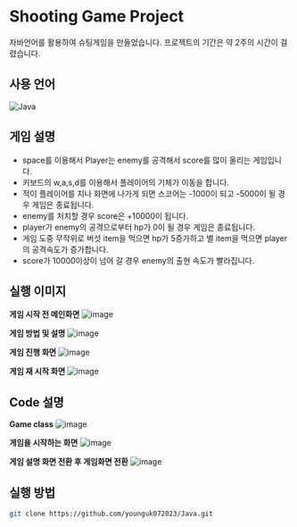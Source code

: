 # Shooting Game Project
자바언어를 활용하여 슈팅게임을 만들었습니다. 프로젝트의 기간은 약 2주의 시간이 걸렸습니다.


## 사용 언어
<p align="left">
  <img src="https://img.shields.io/badge/Java-%23ED8B00?style=flat&logo=Java&logoColor=white" alt="Java"/>
</p>

## 게임 설명
- space를 이용해서 Player는 enemy를 공격해서 score를 많이 올리는 게임입니다.
- 키보드의 w,a,s,d를 이용해서 플레이어의 기체가 이동을 합니다.
- 적이 플레이어를 지나 화면에 나가게 되면 스코어는 -1000이 되고 -5000이 될 경우 게임은 종료됩니다.
- enemy를 처치할 경우 score은 +10000이 됩니다.
- player가 enemy의 공격으로부터 hp가 0이 될 경우 게임은 종료됩니다.
- 게임 도중 무작위로 버섯 item을 먹으면 hp가 5증가하고 별 item을 먹으면 player의 공격속도가 증가합니다.
- score가 10000이상이 넘어 갈 경우 enemy의 출현 속도가 빨라집니다. 



## 실행 이미지 
**게임 시작 전 메인화면**
![image](https://raw.githubusercontent.com/younguk072023/Java/main/assets/main_screen.png)

**게임 방법 및 설명**
![image](https://raw.githubusercontent.com/younguk072023/Java/main/assets/game_instructions.png)

**게임 진행 화면**
![image](https://raw.githubusercontent.com/younguk072023/Java/main/assets/game_play.png)

**게임 재 시작 화면**
![image](https://raw.githubusercontent.com/younguk072023/Java/main/assets/game_restart.png)

## Code 설명
**Game class**
![image](https://raw.githubusercontent.com/younguk072023/Java/main/assets/game_class.png)

**게임을 시작하는 화면**
![image](https://raw.githubusercontent.com/younguk072023/Java/main/assets/game_start_screen.png)

**게임 설명 화면 전환 후 게임화면 전환**
![image](https://raw.githubusercontent.com/younguk072023/Java/main/assets/game_transition.png)


## 실행 방법
```bash
git clone https://github.com/younguk072023/Java.git




